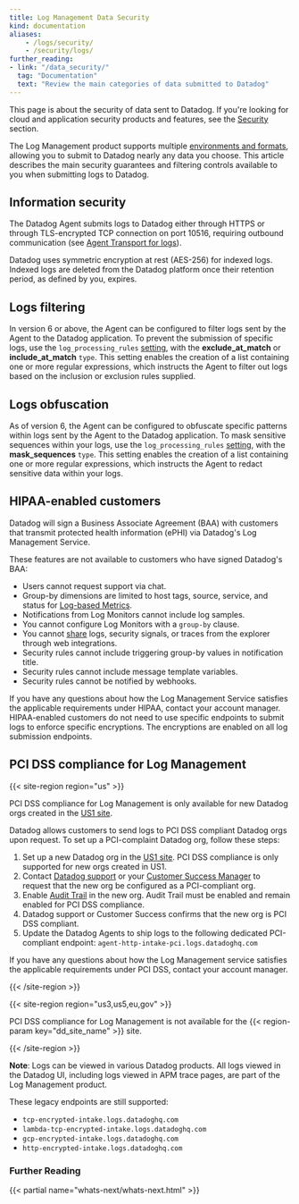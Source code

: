 ```yaml
---
title: Log Management Data Security
kind: documentation
aliases:
    - /logs/security/
    - /security/logs/
further_reading:
- link: "/data_security/"
  tag: "Documentation"
  text: "Review the main categories of data submitted to Datadog"
---
```


<div class="alert alert-info">This page is about the security of data sent to Datadog. If you're looking for cloud and application security products and features, see the <a href="/security_platform/" target="_blank">Security</a> section.</div>

The Log Management product supports multiple [environments and formats][1], allowing you to submit to Datadog nearly any data you choose. This article describes the main security guarantees and filtering controls available to you when submitting logs to Datadog.

## Information security

The Datadog Agent submits logs to Datadog either through HTTPS or through TLS-encrypted TCP connection on port 10516, requiring outbound communication (see [Agent Transport for logs][2]).

Datadog uses symmetric encryption at rest (AES-256) for indexed logs. Indexed logs are deleted from the Datadog platform once their retention period, as defined by you, expires.

## Logs filtering

In version 6 or above, the Agent can be configured to filter logs sent by the Agent to the Datadog application. To prevent the submission of specific logs, use the `log_processing_rules` [setting][3], with the **exclude_at_match** or **include_at_match** `type`. This setting enables the creation of a list containing one or more regular expressions, which instructs the Agent to filter out logs based on the inclusion or exclusion rules supplied.

## Logs obfuscation

As of version 6, the Agent can be configured to obfuscate specific patterns within logs sent by the Agent to the Datadog application. To mask sensitive sequences within your logs, use the `log_processing_rules` [setting][4], with the  **mask_sequences** `type`. This setting enables the creation of a list containing one or more regular expressions, which instructs the Agent to redact sensitive data within your logs.

## HIPAA-enabled customers

Datadog will sign a Business Associate Agreement (BAA) with customers that transmit protected health information (ePHI) via Datadog's Log Management Service.

These features are not available to customers who have signed Datadog's BAA:

* Users cannot request support via chat.
* Group-by dimensions are limited to host tags, source, service, and status for [Log-based Metrics][5].
* Notifications from Log Monitors cannot include log samples.
* You cannot configure Log Monitors with a `group-by` clause.
* You cannot [share][6] logs, security signals, or traces from the explorer through web integrations.
* Security rules cannot include triggering group-by values in notification title.
* Security rules cannot include message template variables.
* Security rules cannot be notified by webhooks.

If you have any questions about how the Log Management Service satisfies the applicable requirements under HIPAA, contact your account manager. HIPAA-enabled customers do not need to use specific endpoints to submit logs to enforce specific encryptions. The encryptions are enabled on all log submission endpoints.

## PCI DSS compliance for Log Management

{{< site-region region="us" >}}

<div class="alert alert-warning">
PCI DSS compliance for Log Management is only available for new Datadog orgs created in the <a href="/getting_started/site/">US1 site</a>.
</div>

Datadog allows customers to send logs to PCI DSS compliant Datadog orgs upon request. To set up a PCI-complaint Datadog org, follow these steps:

1. Set up a new Datadog org in the [US1 site][1].  PCI DSS compliance is only supported for new orgs created in US1.
2. Contact [Datadog support][2] or your [Customer Success Manager][3] to request that the new org be configured as a PCI-compliant org.
3. Enable [Audit Trail][4] in the new org. Audit Trail must be enabled and remain enabled for PCI DSS compliance.
4. Datadog support or Customer Success confirms that the new org is PCI DSS compliant.
5. Update the Datadog Agents to ship logs to the following dedicated PCI-compliant endpoint: `agent-http-intake-pci.logs.datadoghq.com`

If you have any questions about how the Log Management service satisfies the applicable requirements under PCI DSS, contact your account manager.

[1]: /getting_started/site/
[2]: /help/
[3]: mailto:success@datadoghq.com
[4]: /account_management/audit_trail/#setup

{{< /site-region >}}


{{< site-region region="us3,us5,eu,gov" >}}

PCI DSS compliance for Log Management is not available for the {{< region-param key="dd_site_name" >}} site.

{{< /site-region >}}

**Note**: Logs can be viewed in various Datadog products. All logs viewed in the Datadog UI, including logs viewed in APM trace pages, are part of the Log Management product.

These legacy endpoints are still supported:

* `tcp-encrypted-intake.logs.datadoghq.com`
* `lambda-tcp-encrypted-intake.logs.datadoghq.com`
* `gcp-encrypted-intake.logs.datadoghq.com`
* `http-encrypted-intake.logs.datadoghq.com`

### Further Reading

{{< partial name="whats-next/whats-next.html" >}}

[1]: /logs/log_collection/
[2]: /agent/logs/log_transport
[3]: /agent/logs/advanced_log_collection/#filter-logs
[4]: /agent/logs/advanced_log_collection/#scrub-sensitive-data-from-your-logs
[5]: /logs/logs_to_metrics/
[6]: /logs/explorer/#share-views
